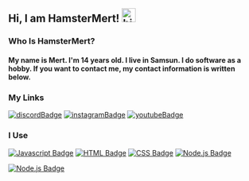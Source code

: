 ## Hi, I am HamsterMert! <img src="https://user-images.githubusercontent.com/1303154/88677602-1635ba80-d120-11ea-84d8-d263ba5fc3c0.gif" width="28px" alt="hi">

### Who Is HamsterMert?
#### My name is Mert. I'm 14 years old. I live in Samsun. I do software as a hobby. If you want to contact me, my contact information is written below.

### My Links
[![discordBadge](https://img.shields.io/badge/Discord-7289DA?style=for-the-badge&logo=discord&logoColor=white)](https://discord.com/users/1138630972854763611)
[![instagramBadge](https://img.shields.io/badge/Instagram-E4405F?style=for-the-badge&logo=instagram&logoColor=white)](https://instagram.com/@sagokajmert)
[![youtubeBadge](https://img.shields.io/badge/YouTube-FF0000?style=for-the-badge&logo=youtube&logoColor=white)](https://youtube.com/@hamstermert)


### I Use
 [![Javascript Badge](https://img.shields.io/badge/-Javascript-F0DB4F?style=for-the-badge&labelColor=black&logo=javascript&logoColor=F0DB4F)](https://discord.gg/yfD2Vmnr6F)
[![HTML Badge](https://img.shields.io/badge/HTML5-E34F26?style=for-the-badge&&labelColor=black&logo=html5&logoColor=E34FX6)](https://discord.gg/yfD2Vmnr6F)
[![CSS Badge](https://img.shields.io/badge/CSS-1572B6?style=for-the-badge&logo=css3&logoColor=1572B6&labelColor=black)](https://discord.gg/yfD2Vmnr6F)
[![Node.js Badge](https://img.shields.io/badge/Node.js-43853D?style=for-the-badge&logo=node.js&logoColor=43853D&labelColor=black)](https://discord.gg/yfD2Vmnr6F)


[![Node.js Badge](https://github-readme-stats.vercel.app/api/top-langs/?username=HamsterMert&theme=blue-green)](https://discord.gg/yfD2Vmnr6F)
